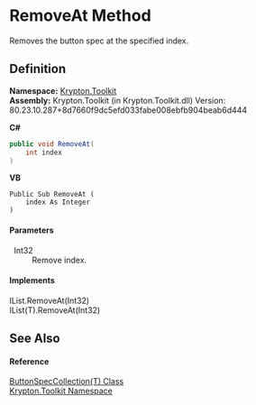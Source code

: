 # RemoveAt Method


Removes the button spec at the specified index.



## Definition
**Namespace:** <a href="79d2eac2-21f4-54ff-7552-b20c33c30600.md">Krypton.Toolkit</a>  
**Assembly:** Krypton.Toolkit (in Krypton.Toolkit.dll) Version: 80.23.10.287+8d7660f9dc5efd033fabe008ebfb904beab6d444

**C#**
``` C#
public void RemoveAt(
	int index
)
```
**VB**
``` VB
Public Sub RemoveAt ( 
	index As Integer
)
```



#### Parameters
<dl><dt>  Int32</dt><dd>Remove index.</dd></dl>

#### Implements
IList.RemoveAt(Int32)  
IList(T).RemoveAt(Int32)  


## See Also


#### Reference
<a href="f8e597ed-563e-9610-4f3a-2e5b9507f06f.md">ButtonSpecCollection(T) Class</a>  
<a href="79d2eac2-21f4-54ff-7552-b20c33c30600.md">Krypton.Toolkit Namespace</a>  
